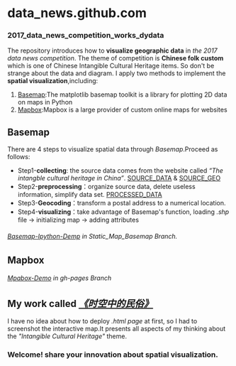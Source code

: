 # data_news.github.com
### 2017_data_news_competition_works_dydata
The repository introduces how to **visualize geographic data** in _the 2017 data news competition_.
The theme of competition is **Chinese folk custom** which is one of Chinese Intangible Cultural Heritage items.
So don't be strange about the data and diagram.
I apply two methods to implement the **spatial visualization**,including:
1. [Basemap](http://matplotlib.org/basemap/):The matplotlib basemap toolkit is a library for plotting 2D data on maps in Python
2. [Mapbox](https://en.wikipedia.org/wiki/Mapbox):Mapbox is a large provider of custom online maps for websites

## Basemap
There are 4 steps to visualize spatial data through _Basemap_.Proceed as follows:
- Step1-**collecting**: the source data comes from the website called _“The intangble cultural heritage in China”_.
[SOURCE_DATA](https://github.com/Bingohong/data_news.github.com/blob/Static_Map_Basemap/%E9%9D%9E%E9%81%97%E5%90%8D%E5%BD%95-%E5%90%84%E6%89%B9%E6%AC%A1.xlsx) & [SOURCE_GEO](https://github.com/Bingohong/data_news.github.com/blob/Static_Map_Basemap/%E4%B8%AD%E5%9B%BD34%E5%BA%A7%E7%9C%81%E4%BC%9A%E5%9F%8E%E5%B8%82%E5%9D%90%E6%A0%87.xls)
- Step2-**preprocessing**：organize source data, delete useless information, simplify data set.
[PROCESSED_DATA](https://github.com/Bingohong/data_news.github.com/blob/Static_Map_Basemap/%E9%9D%9E%E9%81%97%E5%90%8D%E5%BD%95-%E6%B1%87%E6%80%BB.xlsx)
- Step3-**Geocoding**：transform a postal address to a numerical location.
- Step4-**visualizing**：take advantage of Basemap's function, loading _.shp_ file -> initializing map -> adding attributes
###### [Basemap-Ipython-Demp](https://github.com/Bingohong/data_news.github.com/tree/Static_Map_Basemap) in _Static_Map_Basemap_ Branch.

## Mapbox
###### [Mpabox-Demo](https://bingohong.github.io/data_news.github.com/China_itangible_cultural_heritage.html) in _gh-pages_ Branch

## My work called [**_《时空中的民俗》_**](http://www.dydata.io/article/p/897485299022766080)
I have no idea about how to deploy _.html page_ at first, so I had to screenshot the interactive map.It presents all aspects of my thinking about the _"Intangible Cultural Heritage"_ theme.

### Welcome! share your innovation about spatial visualization.
